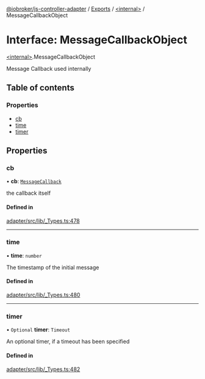 [@iobroker/js-controller-adapter](../README.md) / [Exports](../modules.md) / [\<internal\>](../modules/internal_.md) / MessageCallbackObject

# Interface: MessageCallbackObject

[\<internal\>](../modules/internal_.md).MessageCallbackObject

Message Callback used internally

## Table of contents

### Properties

- [cb](internal_.MessageCallbackObject.md#cb)
- [time](internal_.MessageCallbackObject.md#time)
- [timer](internal_.MessageCallbackObject.md#timer)

## Properties

### cb

• **cb**: [`MessageCallback`](../modules/internal_.md#messagecallback)

the callback itself

#### Defined in

[adapter/src/lib/_Types.ts:478](https://github.com/ioBroker/ioBroker.js-controller/blob/d36cddc8d/packages/adapter/src/lib/_Types.ts#L478)

___

### time

• **time**: `number`

The timestamp of the initial message

#### Defined in

[adapter/src/lib/_Types.ts:480](https://github.com/ioBroker/ioBroker.js-controller/blob/d36cddc8d/packages/adapter/src/lib/_Types.ts#L480)

___

### timer

• `Optional` **timer**: `Timeout`

An optional timer, if a timeout has been specified

#### Defined in

[adapter/src/lib/_Types.ts:482](https://github.com/ioBroker/ioBroker.js-controller/blob/d36cddc8d/packages/adapter/src/lib/_Types.ts#L482)
